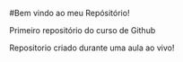 #Bem vindo ao meu Repósitório!

 Primeiro repositório do curso de Github

Repositorio criado durante uma aula ao vivo!


